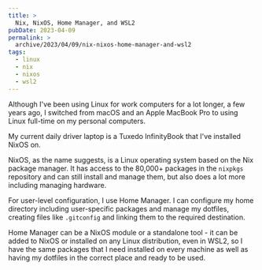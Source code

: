 ```yaml
---
title: >
  Nix, NixOS, Home Manager, and WSL2
pubDate: 2023-04-09
permalink: >
  archive/2023/04/09/nix-nixos-home-manager-and-wsl2
tags:
  - linux
  - nix
  - nixos
  - wsl2
---
```


Although I've been using Linux for work computers for a lot longer, a few years ago, I switched from macOS and an Apple MacBook Pro to using Linux full-time on my personal computers.

My current daily driver laptop is a Tuxedo InfinityBook that I've installed NixOS on.

NixOS, as the name suggests, is a Linux operating system based on the Nix package manager. It has access to the 80,000+ packages in the `nixpkgs` repository and can still install and manage them, but also does a lot more including managing hardware.

For user-level configuration, I use Home Manager. I can configure my home directory including user-specific packages and manage my dotfiles, creating files like `.gitconfig` and linking them to the required destination.

Home Manager can be a NixOS module or a standalone tool - it can be added to NixOS or installed on any Linux distribution, even in WSL2, so I have the same packages that I need installed on every machine as well as having my dotfiles in the correct place and ready to be used.
